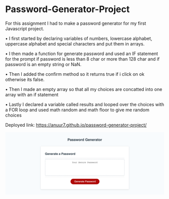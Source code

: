 # Password-Generator-Project

For this assignment I had to make a password generator for my first Javascript project.

• I first started by declaring variables of numbers, lowercase alphabet, uppercase alphabet and special characters and put them in arrays.

• I then made a function for generate password and used an IF statement for the prompt if password is less than 8 char or more than 128 char and if password is an empty string or NaN.

• Then I added the confirm method so it returns true if i click on ok otherwise its false.

• Then I made an empty array so that all my choices are concatted into one array with an if statement

• Lastly I declared a variable called results and looped over the choices with a FOR loop and used math random and math floor to give me random choices


Deployed link: https://anuur7.github.io/password-generator-project/

![alt text](images/generator.png)
